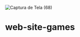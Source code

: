 ![Captura de Tela (68)](https://github.com/limamario441/web-site-games/assets/88130044/5470a2a5-7548-448e-8118-610f8a48f2b4)
# web-site-games
